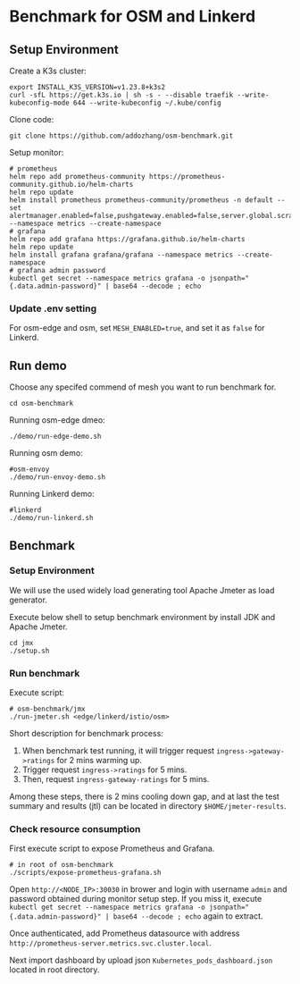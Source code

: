 # Benchmark for OSM and Linkerd

## Setup Environment

Create a K3s cluster:

```shell
export INSTALL_K3S_VERSION=v1.23.8+k3s2
curl -sfL https://get.k3s.io | sh -s - --disable traefik --write-kubeconfig-mode 644 --write-kubeconfig ~/.kube/config
```

Clone code:

```shell
git clone https://github.com/addozhang/osm-benchmark.git
```

Setup monitor:

```shell
# prometheus
helm repo add prometheus-community https://prometheus-community.github.io/helm-charts
helm repo update
helm install prometheus prometheus-community/prometheus -n default --set alertmanager.enabled=false,pushgateway.enabled=false,server.global.scrape_interval=10s --namespace metrics --create-namespace
# grafana
helm repo add grafana https://grafana.github.io/helm-charts
helm repo update
helm install grafana grafana/grafana --namespace metrics --create-namespace
# grafana admin password
kubectl get secret --namespace metrics grafana -o jsonpath="{.data.admin-password}" | base64 --decode ; echo
```

### Update .env setting

For osm-edge and osm, set `MESH_ENABLED=true`, and set it as `false` for Linkerd.

## Run demo

Choose any specifed commend of mesh you want to run benchmark for.

```shell
cd osm-benchmark
```

Running osm-edge dmeo:

```shell
./demo/run-edge-demo.sh
```

Running osm demo:

```shell
#osm-envoy
./demo/run-envoy-demo.sh
```

Running Linkerd demo:

```shell
#linkerd
./demo/run-linkerd.sh
```

## Benchmark

### Setup Environment

We will use the used widely load generating tool Apache Jmeter as load generator.

Execute below shell to setup benchmark environment by install JDK and Apache Jmeter.

```shell
cd jmx
./setup.sh
```

### Run benchmark

Execute script:

```shell
# osm-benchmark/jmx
./run-jmeter.sh <edge/linkerd/istio/osm>
```

Short description for benchmark process:

1. When benchmark test running, it will trigger request `ingress->gateway->ratings` for 2 mins warming up.
2. Trigger request `ingress->ratings` for 5 mins.
3. Then, request `ingress-gateway-ratings` for 5 mins.

Among these steps, there is 2 mins cooling down gap, and at last the test summary and results (jtl) can be located in directory `$HOME/jmeter-results`.

### Check resource consumption

First execute script to expose Prometheus and Grafana.

```shell
# in root of osm-benchmark
./scripts/expose-prometheus-grafana.sh
```

Open `http://<NODE_IP>:30030` in brower and login with username `admin` and password obtained during monitor setup step. If you miss it, execute `kubectl get secret --namespace metrics grafana -o jsonpath="{.data.admin-password}" | base64 --decode ; echo` again to extract.

Once authenticated, add Prometheus datasource with address `http://prometheus-server.metrics.svc.cluster.local`.

Next import dashboard by upload json `Kubernetes_pods_dashboard.json` located in root directory.